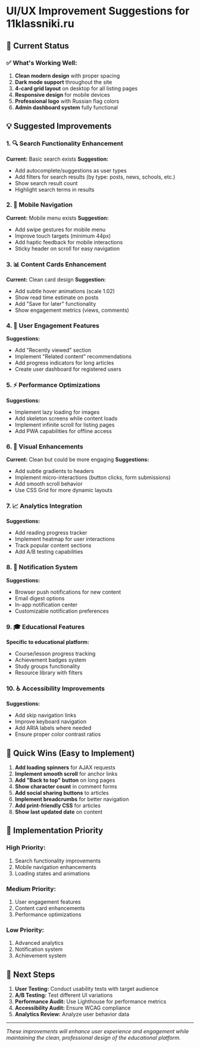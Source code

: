 # UI/UX Improvement Suggestions for 11klassniki.ru

## 🎨 Current Status

### ✅ What's Working Well:
1. **Clean modern design** with proper spacing
2. **Dark mode support** throughout the site
3. **4-card grid layout** on desktop for all listing pages
4. **Responsive design** for mobile devices
5. **Professional logo** with Russian flag colors
6. **Admin dashboard system** fully functional

## 💡 Suggested Improvements

### 1. 🔍 Search Functionality Enhancement
**Current:** Basic search exists
**Suggestion:** 
- Add autocomplete/suggestions as user types
- Add filters for search results (by type: posts, news, schools, etc.)
- Show search result count
- Highlight search terms in results

### 2. 📱 Mobile Navigation
**Current:** Mobile menu exists
**Suggestion:**
- Add swipe gestures for mobile menu
- Improve touch targets (minimum 44px)
- Add haptic feedback for mobile interactions
- Sticky header on scroll for easy navigation

### 3. 📊 Content Cards Enhancement
**Current:** Clean card design
**Suggestion:**
- Add subtle hover animations (scale 1.02)
- Show read time estimate on posts
- Add "Save for later" functionality
- Show engagement metrics (views, comments)

### 4. 🎯 User Engagement Features
**Suggestions:**
- Add "Recently viewed" section
- Implement "Related content" recommendations
- Add progress indicators for long articles
- Create user dashboard for registered users

### 5. ⚡ Performance Optimizations
**Suggestions:**
- Implement lazy loading for images
- Add skeleton screens while content loads
- Implement infinite scroll for listing pages
- Add PWA capabilities for offline access

### 6. 🌈 Visual Enhancements
**Current:** Clean but could be more engaging
**Suggestions:**
- Add subtle gradients to headers
- Implement micro-interactions (button clicks, form submissions)
- Add smooth scroll behavior
- Use CSS Grid for more dynamic layouts

### 7. 📈 Analytics Integration
**Suggestions:**
- Add reading progress tracker
- Implement heatmap for user interactions
- Track popular content sections
- Add A/B testing capabilities

### 8. 🔔 Notification System
**Suggestions:**
- Browser push notifications for new content
- Email digest options
- In-app notification center
- Customizable notification preferences

### 9. 🎓 Educational Features
**Specific to educational platform:**
- Course/lesson progress tracking
- Achievement badges system
- Study groups functionality
- Resource library with filters

### 10. ♿ Accessibility Improvements
**Suggestions:**
- Add skip navigation links
- Improve keyboard navigation
- Add ARIA labels where needed
- Ensure proper color contrast ratios

## 🚀 Quick Wins (Easy to Implement)

1. **Add loading spinners** for AJAX requests
2. **Implement smooth scroll** for anchor links
3. **Add "Back to top" button** on long pages
4. **Show character count** in comment forms
5. **Add social sharing buttons** to articles
6. **Implement breadcrumbs** for better navigation
7. **Add print-friendly CSS** for articles
8. **Show last updated date** on content

## 📝 Implementation Priority

### High Priority:
1. Search functionality improvements
2. Mobile navigation enhancements
3. Loading states and animations

### Medium Priority:
1. User engagement features
2. Content card enhancements
3. Performance optimizations

### Low Priority:
1. Advanced analytics
2. Notification system
3. Achievement system

## 🎯 Next Steps

1. **User Testing:** Conduct usability tests with target audience
2. **A/B Testing:** Test different UI variations
3. **Performance Audit:** Use Lighthouse for performance metrics
4. **Accessibility Audit:** Ensure WCAG compliance
5. **Analytics Review:** Analyze user behavior data

---

*These improvements will enhance user experience and engagement while maintaining the clean, professional design of the educational platform.*
